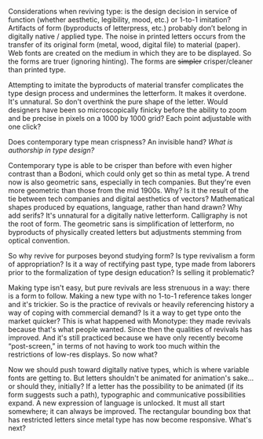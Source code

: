 <a name="typethoughts01"></a>

Considerations when reviving type: is the design decision in service of function (whether aesthetic, legibility, mood, etc.) or 1-to-1 imitation? Artifacts of form (byproducts of letterpress, etc.) probably don’t belong in digitally native / applied type. The noise in printed letters occurs from the transfer of its original form (metal, wood, digital file) to material (paper). Web fonts are created on the medium in which they are to be displayed. So the forms are truer (ignoring hinting). The forms are ~~simpler~~ crisper/cleaner than printed type.

Attempting to imitate the byproducts of material transfer complicates the type design process and undermines the letterform. It makes it overdone. It's unnatural. So don't overthink the pure shape of the letter. Would designers have been so microscopically finicky before the ability to zoom and be precise in pixels on a 1000 by 1000 grid? Each point adjustable with one click?

Does contemporary type mean crispness? An invisible hand? *What is authorship in type design?*

Contemporary type is able to be crisper than before with even higher contrast than a Bodoni, which could only get so thin as metal type. A trend now is also geometric sans, especially in tech companies. But they're even more geometric than those from the mid 1900s. Why? Is it the result of the tie between tech companies and digital aesthetics of vectors? Mathematical shapes produced by equations, language, rather than hand drawn? Why add serifs? It's unnatural for a digitally native letterform. Calligraphy is not the root of form. The geometric sans is simplification of letterform, no byproducts of physically created letters but adjustments stemming from optical convention.

So why revive for purposes beyond studying form? Is type revivalism a form of appropriation? Is it a way of rectifying past type, type made from laborers prior to the formalization of type design education? Is selling it problematic?

Making type isn't easy, but pure revivals are less strenuous in a way: there is a form to follow. Making a new type with no 1-to-1 reference takes longer and it's trickier. So is the practice of revivals or heavily referencing history a way of coping with commercial demand? Is it a way to get type onto the market quicker? This is what happened with Monotype: they made revivals because that's what people wanted. Since then the qualities of revivals has improved. And it's still practiced because we have only recently become “post-screen,” in terms of not having to work too much within the restrictions of low-res displays. So now what?

Now we should push toward digitally native types, which is where variable fonts are getting to. But letters shouldn't be animated for animation's sake… or should they, initially? If a letter has the possibility to be animated (if its form suggests such a path), typographic and communicative possibilities expand. A new expression of language is unlocked. It must all start somewhere; it can always be improved. The rectangular bounding box that has restricted letters since metal type has now become responsive. What's next?
